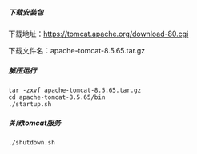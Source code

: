 ##### 下载安装包

下载地址：https://tomcat.apache.org/download-80.cgi

下载文件名：apache-tomcat-8.5.65.tar.gz

##### 解压运行

```shell
tar -zxvf apache-tomcat-8.5.65.tar.gz
cd apache-tomcat-8.5.65/bin
./startup.sh
```

##### 关闭tomcat服务

```shell
./shutdown.sh
```

